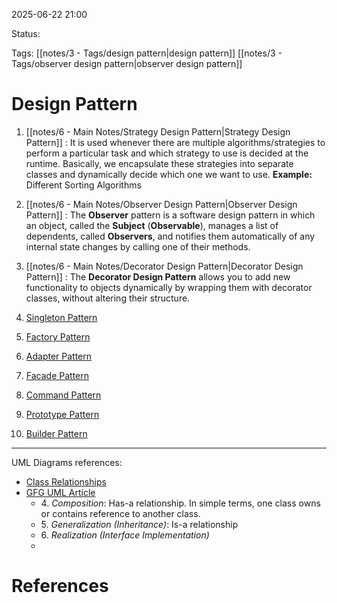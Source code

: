 
2025-06-22 21:00

Status:

Tags: [[notes/3 - Tags/design pattern|design pattern]] [[notes/3 - Tags/observer design pattern|observer design pattern]]


# Design Pattern

1. [[notes/6 - Main Notes/Strategy Design Pattern|Strategy Design Pattern]] : It is used whenever there are multiple algorithms/strategies to perform a particular task and which strategy to use is decided at the runtime. Basically, we encapsulate these strategies into separate classes and dynamically decide which one we want to use. **Example:** Different Sorting Algorithms
2. [[notes/6 - Main Notes/Observer Design Pattern|Observer Design Pattern]] : The **Observer** pattern is a software design pattern in which an object, called the **Subject** (**Observable**), manages a list of dependents, called **Observers**, and notifies them automatically of any internal state changes by calling one of their methods.
3. [[notes/6 - Main Notes/Decorator Design Pattern|Decorator Design Pattern]] : The **Decorator Design Pattern** allows you to add new functionality to objects dynamically by wrapping them with decorator classes, without altering their structure.
4. [Singleton Pattern](singleton_pattern.md)
5. [Factory Pattern](factory_pattern.md)
6.  [Adapter Pattern](adapter_pattern.md)
7. [Facade Pattern](facade_pattern.md)

8. [Command Pattern](command_pattern.md)

9. [Prototype Pattern](prototype_pattern.md)

10. [Builder Pattern](builder_pattern.md)

  ---
UML Diagrams references:
- [Class Relationships](https://www.youtube.com/watch?v=E7AECLEz6Pk&list=PLYwpaL_SFmcD1pjNSpEm2pje3zPrSiflZ&index=10)
- [GFG UML Article](https://www.geeksforgeeks.org/system-design/unified-modeling-language-uml-class-diagrams/)
	- 4. *Composition*: Has-a relationship. In simple terms, one class owns or contains reference to another class.
	- 5. *Generalization (Inheritance)*: Is-a relationship
	- 6. *Realization (Interface Implementation)*
	- 

# References
